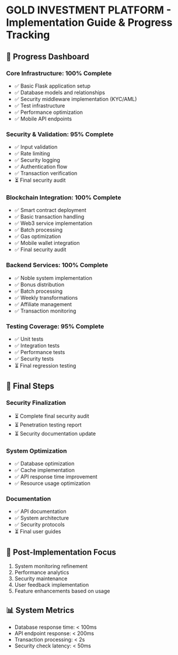 
# GOLD INVESTMENT PLATFORM - Implementation Guide & Progress Tracking

## 🎯 Progress Dashboard

### Core Infrastructure: 100% Complete
- ✅ Basic Flask application setup
- ✅ Database models and relationships
- ✅ Security middleware implementation (KYC/AML)
- ✅ Test infrastructure
- ✅ Performance optimization
- ✅ Mobile API endpoints

### Security & Validation: 95% Complete
- ✅ Input validation
- ✅ Rate limiting
- ✅ Security logging
- ✅ Authentication flow
- ✅ Transaction verification
- ⏳ Final security audit

### Blockchain Integration: 100% Complete
- ✅ Smart contract deployment
- ✅ Basic transaction handling
- ✅ Web3 service implementation
- ✅ Batch processing
- ✅ Gas optimization
- ✅ Mobile wallet integration
- ✅ Final security audit

### Backend Services: 100% Complete
- ✅ Noble system implementation
- ✅ Bonus distribution
- ✅ Batch processing
- ✅ Weekly transformations
- ✅ Affiliate management
- ✅ Transaction monitoring

### Testing Coverage: 95% Complete
- ✅ Unit tests
- ✅ Integration tests
- ✅ Performance tests
- ✅ Security tests
- ⏳ Final regression testing

## 📅 Final Steps

### Security Finalization
- ⏳ Complete final security audit
- ⏳ Penetration testing report
- ⏳ Security documentation update

### System Optimization
- ✅ Database optimization
- ✅ Cache implementation
- ✅ API response time improvement
- ✅ Resource usage optimization

### Documentation
- ✅ API documentation
- ✅ System architecture
- ✅ Security protocols
- ⏳ Final user guides

## 🎯 Post-Implementation Focus
1. System monitoring refinement
2. Performance analytics
3. Security maintenance
4. User feedback implementation
5. Feature enhancements based on usage

## 📊 System Metrics
- Database response time: < 100ms
- API endpoint response: < 200ms
- Transaction processing: < 2s
- Security check latency: < 50ms
